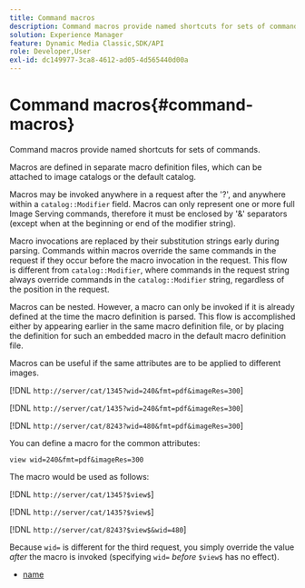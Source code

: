 ```yaml
---
title: Command macros
description: Command macros provide named shortcuts for sets of commands.
solution: Experience Manager
feature: Dynamic Media Classic,SDK/API
role: Developer,User
exl-id: dc149977-3ca8-4612-ad05-4d565440d00a
---
```

# Command macros{#command-macros}

Command macros provide named shortcuts for sets of commands.

Macros are defined in separate macro definition files, which can be attached to image catalogs or the default catalog.

Macros may be invoked anywhere in a request after the '?', and anywhere within a `catalog::Modifier` field. Macros can only represent one or more full Image Serving commands, therefore it must be enclosed by '&' separators (except when at the beginning or end of the modifier string).

Macro invocations are replaced by their substitution strings early during parsing. Commands within macros override the same commands in the request if they occur before the macro invocation in the request. This flow is different from `catalog::Modifier`, where commands in the request string always override commands in the `catalog::Modifier` string, regardless of the position in the request.

Macros can be nested. However, a macro can only be invoked if it is already defined at the time the macro definition is parsed. This flow is accomplished either by appearing earlier in the same macro definition file, or by placing the definition for such an embedded macro in the default macro definition file.

Macros can be useful if the same attributes are to be applied to different images.

[!DNL `http://server/cat/1345?wid=240&fmt=pdf&imageRes=300`]

[!DNL `http://server/cat/1435?wid=240&fmt=pdf&imageRes=300`]

[!DNL `http://server/cat/8243?wid=480&fmt=pdf&imageRes=300`]

You can define a macro for the common attributes:

`view wid=240&fmt=pdf&imageRes=300`

The macro would be used as follows:

[!DNL `http://server/cat/1345?$view$`]

[!DNL `http://server/cat/1435?$view$`]

[!DNL `http://server/cat/8243?$view$&wid=480`]

Because `wid=` is different for the third request, you simply override the value *after* the macro is invoked (specifying `wid=` *before* `$view$` has no effect). 

+ [name](r-name.md)
